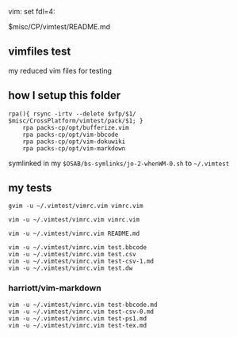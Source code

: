 vim: set fdl=4:

$misc/CP/vimtest/README.md

## vimfiles test
my reduced vim files for testing

## how I setup this folder
    rpa(){ rsync -irtv --delete $vfp/$1/ $misc/CrossPlatform/vimtest/pack/$1; }
        rpa packs-cp/opt/bufferize.vim
        rpa packs-cp/opt/vim-bbcode
        rpa packs-cp/opt/vim-dokuwiki
        rpa packs-cp/opt/vim-markdown

symlinked in my `$OSAB/bs-symlinks/jo-2-whenWM-0.sh` to `~/.vimtest`

## my tests
    gvim -u ~/.vimtest/vimrc.vim vimrc.vim

    vim -u ~/.vimtest/vimrc.vim vimrc.vim

    vim -u ~/.vimtest/vimrc.vim README.md

    vim -u ~/.vimtest/vimrc.vim test.bbcode
    vim -u ~/.vimtest/vimrc.vim test.csv
    vim -u ~/.vimtest/vimrc.vim test-csv-1.md
    vim -u ~/.vimtest/vimrc.vim test.dw

### harriott/vim-markdown
    vim -u ~/.vimtest/vimrc.vim test-bbcode.md
    vim -u ~/.vimtest/vimrc.vim test-csv-0.md
    vim -u ~/.vimtest/vimrc.vim test-ps1.md
    vim -u ~/.vimtest/vimrc.vim test-tex.md


